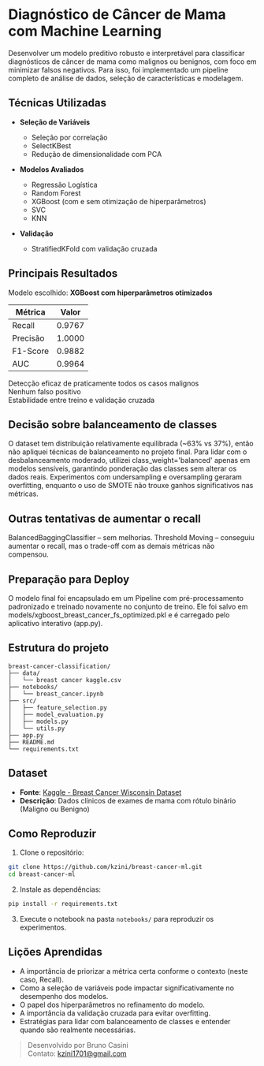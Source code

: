 # Diagnóstico de Câncer de Mama com Machine Learning

Desenvolver um modelo preditivo robusto e interpretável para classificar diagnósticos de câncer de mama 
como malignos ou benignos, com foco em minimizar falsos negativos. Para isso, foi implementado um pipeline 
completo de análise de dados, seleção de características e modelagem.

## Técnicas Utilizadas

- **Seleção de Variáveis**
  - Seleção por correlação
  - SelectKBest
  - Redução de dimensionalidade com PCA

- **Modelos Avaliados**
  - Regressão Logística
  - Random Forest
  - XGBoost (com e sem otimização de hiperparâmetros)
  - SVC
  - KNN

- **Validação**
  - StratifiedKFold com validação cruzada

## Principais Resultados

Modelo escolhido: **XGBoost com hiperparâmetros otimizados**

| Métrica   | Valor   |
|-----------|---------|
| Recall    | 0.9767  |
| Precisão  | 1.0000  |
| F1-Score  | 0.9882  |
| AUC       | 0.9964  |

Detecção eficaz de praticamente todos os casos malignos  
Nenhum falso positivo  
Estabilidade entre treino e validação cruzada

## Decisão sobre balanceamento de classes

O dataset tem distribuição relativamente equilibrada (~63% vs 37%), então não apliquei técnicas de 
balanceamento no projeto final. Para lidar com o desbalanceamento moderado, utilizei class_weight='balanced' 
apenas em modelos sensíveis, garantindo ponderação das classes sem alterar os dados reais. Experimentos com 
undersampling e oversampling geraram overfitting, enquanto o uso de SMOTE não trouxe ganhos significativos nas métricas.

## Outras tentativas de aumentar o recall

BalancedBaggingClassifier – sem melhorias.
Threshold Moving – conseguiu aumentar o recall, mas o trade-off com as demais métricas não compensou.

## Preparação para Deploy

O modelo final foi encapsulado em um Pipeline com pré-processamento padronizado e treinado novamente no conjunto de treino. 
Ele foi salvo em models/xgboost_breast_cancer_fs_optimized.pkl e é carregado pelo aplicativo interativo (app.py).

## Estrutura do projeto

```
breast-cancer-classification/
├── data/
│   └── breast cancer kaggle.csv
├── notebooks/
│   └── breast_cancer.ipynb
├── src/
│   ├── feature_selection.py
│   ├── model_evaluation.py
│   ├── models.py
│   └── utils.py
├── app.py
├── README.md
└── requirements.txt
```

## Dataset

- **Fonte**: [Kaggle - Breast Cancer Wisconsin Dataset](https://www.kaggle.com/datasets/uciml/breast-cancer-wisconsin-data)
- **Descrição**: Dados clínicos de exames de mama com rótulo binário (Maligno ou Benigno)

## Como Reproduzir

1. Clone o repositório:
```bash
git clone https://github.com/kzini/breast-cancer-ml.git
cd breast-cancer-ml
```

2. Instale as dependências:
```bash
pip install -r requirements.txt
```

3. Execute o notebook na pasta `notebooks/` para reproduzir os experimentos.

## Lições Aprendidas

- A importância de priorizar a métrica certa conforme o contexto (neste caso, Recall).
- Como a seleção de variáveis pode impactar significativamente no desempenho dos modelos.
- O papel dos hiperparâmetros no refinamento do modelo.
- A importância da validação cruzada para evitar overfitting.
- Estratégias para lidar com balanceamento de classes e entender quando são realmente necessárias.

> Desenvolvido por Bruno Casini  
> Contato: kzini1701@gmail.com
